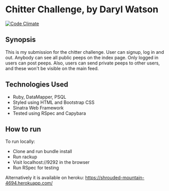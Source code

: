 Chitter Challenge, by Daryl Watson
=======================

[![Code Climate](https://codeclimate.com/github/dwatson62/chitter-challenge/badges/gpa.svg)](https://codeclimate.com/github/dwatson62/chitter-challenge)

## Synopsis

This is my submission for the chitter challenge. User can signup, log in and out. Anybody can see all public peeps on the index page. Only logged in users can post peeps. Also, users can send private peeps to other users, and these won't be visible on the main feed.

## Technologies Used

- Ruby, DataMapper, PSQL
- Styled using HTML and Bootstrap CSS
- Sinatra Web Framework
- Tested using RSpec and Capybara

## How to run

To run locally:
  * Clone and run bundle install
  * Run rackup
  * Visit localhost://9292 in the browser
  * Run RSpec for testing

Alternatively it is available on heroku:
  https://shrouded-mountain-4694.herokuapp.com/
